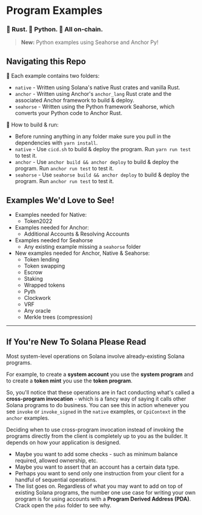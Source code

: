 # Program Examples

### :crab: Rust. :snake: Python. :link: All on-chain.

> **New:** Python examples using Seahorse and Anchor Py!

## Navigating this Repo

:file_folder: Each example contains two folders:

- `native` - Written using Solana's native Rust crates and vanilla Rust.
- `anchor` - Written using Anchor's `anchor_lang` Rust crate and the associated Anchor framework to build & deploy.
- `seahorse` - Written using the Python framework Seahorse, which converts your Python code to Anchor Rust.

:wrench: How to build & run:

- Before running anything in any folder make sure you pull in the dependencies with `yarn install`.
- `native` - Use `cicd.sh` to build & deploy the program. Run `yarn run test` to test it.
- `anchor` - Use `anchor build && anchor deploy` to build & deploy the program. Run `anchor run test` to test it.
- `seahorse` - Use `seahorse build && anchor deploy` to build & deploy the program. Run `anchor run test` to test it.

## Examples We'd Love to See!

- Examples needed for Native:
  - Token2022
- Examples needed for Anchor:
  - Additional Accounts & Resolving Accounts
- Examples needed for Seahorse
  - Any existing example missing a `seahorse` folder
- New examples needed for Anchor, Native & Seahorse:
  - Token lending
  - Token swapping
  - Escrow
  - Staking
  - Wrapped tokens
  - Pyth
  - Clockwork
  - VRF
  - Any oracle
  - Merkle trees (compression)

---

## If You're New To Solana Please Read

Most system-level operations on Solana involve already-existing Solana programs.

For example, to create a **system account** you use the **system program** and to create a **token mint** you use the **token program**.

So, you'll notice that these operations are in fact conducting what's called a **cross-program invocation** - which is a fancy way of saying it calls other Solana programs to do business. You can see this in action whenever you see `invoke` or `invoke_signed` in the `native` examples, or `CpiContext` in the `anchor` examples.

Deciding when to use cross-program invocation instead of invoking the programs directly from the client is completely up to you as the builder. It depends on how your application is designed.

- Maybe you want to add some checks - such as minimum balance required, allowed ownership, etc.
- Maybe you want to assert that an account has a certain data type.
- Perhaps you want to send only one instruction from your client for a handful of sequential operations.
- The list goes on.
  Regardless of what you may want to add on top of existing Solana programs, the number one use case for writing your own program is for using accounts with a **Program Derived Address (PDA)**. Crack open the `pdas` folder to see why.
